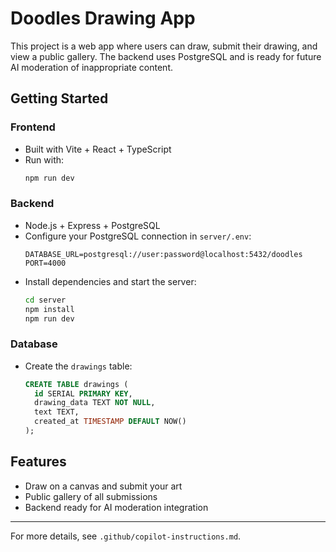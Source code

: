 # Doodles Drawing App

This project is a web app where users can draw, submit their drawing, and view a public gallery. The backend uses PostgreSQL and is ready for future AI moderation of inappropriate content.

## Getting Started

### Frontend
- Built with Vite + React + TypeScript
- Run with:
  ```sh
  npm run dev
  ```

### Backend
- Node.js + Express + PostgreSQL
- Configure your PostgreSQL connection in `server/.env`:
  ```env
  DATABASE_URL=postgresql://user:password@localhost:5432/doodles
  PORT=4000
  ```
- Install dependencies and start the server:
  ```sh
  cd server
  npm install
  npm run dev
  ```

### Database
- Create the `drawings` table:
  ```sql
  CREATE TABLE drawings (
    id SERIAL PRIMARY KEY,
    drawing_data TEXT NOT NULL,
    text TEXT,
    created_at TIMESTAMP DEFAULT NOW()
  );
  ```

## Features
- Draw on a canvas and submit your art
- Public gallery of all submissions
- Backend ready for AI moderation integration

---

For more details, see `.github/copilot-instructions.md`.
